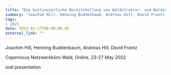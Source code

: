 ```yaml
---
title: "Die kontinuierliche Bereitstellung von Waldstruktur- und Waldzustandsinformationen auf der  Basis von Sentinel-Daten"
summary: "Joachim Hill, Henning Buddenbaum, Andreas Hill, David Frantz @ Copernicus Netzwerkbüro Wald, Online, 17 January 2023"
tags:
- 2023
date: 2023-01-17T00:00:00.0Z
external_link: ""
---
```


Joachim Hill, Henning Buddenbaum, Andreas Hill, David Frantz

Copernicus Netzwerkbüro Wald, Online, 23-27 May 2022

oral presentation
